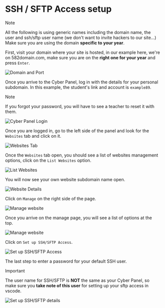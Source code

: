 # SSH / SFTP Access setup

> [!NOTE]
> All the following is using generic names including the domain name, the user and ssh/sftp user name (we don't want to invite hackers to our site...)
> Make sure you are using the domain **specific to your year**.

First, visit your domain where your site is hosted, in our example here, we're on 582domain.com, make sure you are on the **right one for your year** and press `Enter`.

![Domain and Port](../images/sftp/domain-port.jpg)

Once you arrive to the Cyber Panel, log in with the details for your personal subdomain. In this example, the student's link and account is `example89`.

> [!NOTE]
> If you forgot your password, you will have to see a teacher to reset it with them.

![Cyber Panel Login](../images/sftp/cyberpanel.jpg)

Once you are logged in, go to the left side of the panel and look for the `Websites` tab and click on it.

![Websites Tab](../images/sftp/tab-cyberpanel.jpg)

Once the `Websites` tab open, you should see a list of websites management options, click on the `List Websites` option.

![List Websites](../images/sftp/tab-list-websites.jpg)

You will now see your own website subdomain name open.

![Website Details](../images/sftp/website-details.jpg)

Click on `Manage` on the right side of the page.

![Manage website](../images/sftp/manage-button.jpg)

Once you arrive on the manage page, you will see a list of options at the top.

![Manage website](../images/sftp/manage-website.jpg)

Click on `Set up SSH/SFTP Access`.

![Set up SSH/SFTP Access](../images/sftp/ssh-button.jpg)

The last step to enter a password for your default SSH user.

> [!IMPORTANT]
> The user name for SSH/SFTP is **NOT** the same as your Cyber Panel, so make sure you **take note of this user** for setting up your sftp access in vscode.

![Set up SSH/SFTP details](../images/sftp/ssh-details.jpg)

